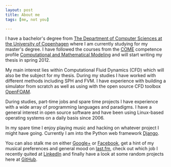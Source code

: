 ```yaml
---
layout: post
title: About me
tags: [me, not you]

---
```


I have a bachelor's degree from [The Department of Computer Sciences at the University of Copenhagen](http://diku.dk)
where I am currently studying for my master's degree. I have followed the
courses from the [COME](http://come.ku.dk/) competence profile
[Computational and Mathematical Modeling](http://diku.dk/english/Studyprogrammes/uddannelse03/curriculum_csm/)
and will start writing my thesis in spring 2012.

My main interest lies within Computational Fluid Dynamics (CFD) which will also
be the subject for my thesis. During my studies I have worked with different
methods including SPH and FVM. I have experience with building a simulator from
scratch as well as using with the open source CFD toolbox
[OpenFOAM](http://www.openfoam.com).

During studies, part-time jobs and spare time projects I have experience with a
wide array of programming languages and paradigms.  I have a general interest in
open source software and have been using Linux-based operating systems on a
daily basis since 2006.

In my spare time I enjoy playing music and hacking on whatever project I might
have going. Currently I am into the Python web framework
[Django](http://www.djangoproject.com).

You can also stalk me on either [Google+](http://profiles.google.com/ulrikbonde)
or [Facebook](http://www.facebook.com/ulrik.bonde), get a hint of my musical
preferences and general mood on [last.fm](http://last.fm/user/ulrik_polak),
check out which job I recently quited at
[LinkedIn](http://www.linkedin.com/in/ulrikbonde) and finally have a look at
some random projects here at [GitHub](http://github.com/bonde/).


<!-- vim: set tw=80 ft=mkd sw=4 sts=4 et spell: -->
